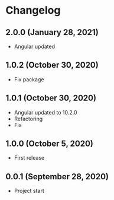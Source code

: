 # Changelog

## 2.0.0 (January 28, 2021)
- Angular updated

## 1.0.2 (October 30, 2020)
- Fix package

## 1.0.1 (October 30, 2020)
- Angular updated to 10.2.0
- Refactoring
- Fix

## 1.0.0 (October 5, 2020)
- First release

## 0.0.1 (September 28, 2020)
- Project start
